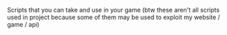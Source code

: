 Scripts that you can take and use in your game (btw these aren't all scripts used in project because some of them may be used to exploit my website / game / api)
